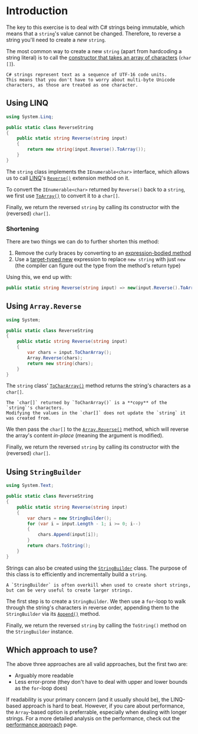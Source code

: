 # Introduction

The key to this exercise is to deal with C# strings being immutable, which means that a `string`'s value cannot be changed.
Therefore, to reverse a string you'll need to create a _new_ `string`.

The most common way to create a new `string` (apart from hardcoding a string literal) is to call the [constructor that takes an array of characters][constructor-array-chars] (`char []`).

```exercism/note
C# strings represent text as a sequence of UTF-16 code units.
This means that you don't have to worry about multi-byte Unicode characters, as those are treated as one character.
```

## Using LINQ

```csharp
using System.Linq;

public static class ReverseString
{
    public static string Reverse(string input)
    {
        return new string(input.Reverse().ToArray());
    }
}
```

The `string` class implements the `IEnumerable<char>` interface, which allows us to call [LINQ][linq]'s [`Reverse()`][linq-reverse] extension method on it.

To convert the `IEnumerable<char>` returned by `Reverse()` back to a `string`, we first use [`ToArray()`][linq-to-array] to convert it to a `char[]`.

Finally, we return the reversed `string` by calling its constructor with the (reversed) `char[]`.

### Shortening

There are two things we can do to further shorten this method:

1. Remove the curly braces by converting to an [expression-bodied method][expression-bodied-method]
1. Use a [target-typed new][target-typed-new] expression to replace `new string` with just `new` (the compiler can figure out the type from the method's return type)

Using this, we end up with:

```csharp
public static string Reverse(string input) => new(input.Reverse().ToArray());
```

## Using `Array.Reverse`

```csharp
using System;

public static class ReverseString
{
    public static string Reverse(string input)
    {
        var chars = input.ToCharArray();
        Array.Reverse(chars);
        return new string(chars);
    }
}
```

The `string` class' [`ToCharArray()`][to-char-array] method returns the string's characters as a `char[]`.

```exercism/caution
The `char[]` returned by `ToCharArray()` is a **copy** of the `string`'s characters.
Modifying the values in the `char[]` does not update the `string` it was created from.
```

We then pass the `char[]` to the [`Array.Reverse()`][array-reverse] method, which will reverse the array's content _in-place_ (meaning the argument is modified).

Finally, we return the reversed `string` by calling its constructor with the (reversed) `char[]`.

## Using `StringBuilder`

```csharp
using System.Text;

public static class ReverseString
{
    public static string Reverse(string input)
    {
        var chars = new StringBuilder();
        for (var i = input.Length - 1; i >= 0; i--)
        {
            chars.Append(input[i]);
        }
        return chars.ToString();
    }
}
```

Strings can also be created using the [`StringBuilder`][string-builder] class.
The purpose of this class is to efficiently and incrementally build a `string`.

```exercism/note
A `StringBuilder` is often overkill when used to create short strings, but can be very useful to create larger strings.
```

The first step is to create a `StringBuilder`.
We then use a `for`-loop to walk through the string's characters in reverse order, appending them to the `StringBuilder` via its [`Append()`][string-builder-append] method.

Finally, we return the reversed `string` by calling the `ToString()` method on the `StringBuilder` instance.

## Which approach to use?

The above three approaches are all valid approaches, but the first two are:

- Arguably more readable
- Less error-prone (they don't have to deal with upper and lower bounds as the `for`-loop does)

If readability is your primary concern (and it usually should be), the LINQ-based approach is hard to beat.
However, if you care about performance, the `Array`-based option is preferrable, especially when dealing with longer strings.
For a more detailed analysis on the performance, check out the [performance approach][performance-approach] page.

[string-builder]: https://learn.microsoft.com/en-us/dotnet/api/system.text.stringbuilder?view=net-7.0
[linq-reverse]: https://learn.microsoft.com/en-us/dotnet/api/system.linq.enumerable.reverse?view=net-7.0
[linq-to-array]: https://learn.microsoft.com/en-us/dotnet/api/system.linq.enumerable.toarray?view=net-7.0
[expression-bodied-method]: https://learn.microsoft.com/en-us/dotnet/csharp/programming-guide/statements-expressions-operators/expression-bodied-members#methods
[constructor-array-chars]: https://learn.microsoft.com/en-us/dotnet/api/system.string.-ctor?view=net-7.0#system-string-ctor(system-char())
[linq]: https://learn.microsoft.com/en-us/dotnet/csharp/programming-guide/concepts/linq/
[to-char-array]: https://learn.microsoft.com/en-us/dotnet/api/system.string.tochararray?view=net-6.0
[array-reverse]: https://learn.microsoft.com/en-us/dotnet/api/system.array.reverse?view=net-6.0
[target-typed-new]: https://learn.microsoft.com/en-us/dotnet/csharp/language-reference/proposals/csharp-9.0/target-typed-new
[string-builder-append]: https://learn.microsoft.com/en-us/dotnet/api/system.text.stringbuilder.append?view=net-7.0#system-text-stringbuilder-append(system-char)
[performance-approach]: https://exercism.org/tracks/csharp/exercises/reverse-string/approaches/performance
